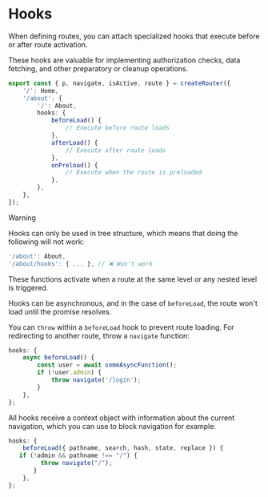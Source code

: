 # Hooks

When defining routes, you can attach specialized hooks that execute before or after route activation.

These hooks are valuable for implementing authorization checks, data fetching, and other preparatory or cleanup operations.

```ts {5-15} [router.ts]
export const { p, navigate, isActive, route } = createRouter({
	'/': Home,
	'/about': {
		'/': About,
		hooks: {
			beforeLoad() {
				// Execute before route loads
			},
			afterLoad() {
				// Execute after route loads
			},
			onPreload() {
				// Execute when the route is preloaded
			},
		},
	},
});
```

> [!WARNING]
> Hooks can only be used in tree structure, which means that doing the following will not work:
>
> ```ts
> '/about': About,
> '/about/hooks': { ... }, // ❌ Won't work
> ```

These functions activate when a route at the same level or any nested level is triggered.

Hooks can be asynchronous, and in the case of `beforeLoad`, the route won't load until the promise resolves.

You can `throw` within a `beforeLoad` hook to prevent route loading. For redirecting to another route, throw a `navigate` function:

```ts
hooks: {
	async beforeLoad() {
		const user = await someAsyncFunction();
		if (!user.admin) {
			throw navigate('/login');
		}
	},
};
```

All hooks receive a context object with information about the current navigation, which you can use to block navigation for example:

```ts
hooks: {
	beforeLoad({ pathname, search, hash, state, replace }) {
   if (!admin && pathname !== "/") {
         throw navigate("/");
       }
	},
};
```
